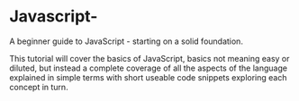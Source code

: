 # Javascript-
A beginner guide to JavaScript - starting on a solid foundation. 

This tutorial will cover the basics of JavaScript, basics not meaning easy or diluted, but instead a complete coverage of all the aspects of the language explained in simple terms with short useable code snippets exploring each concept in turn. 
